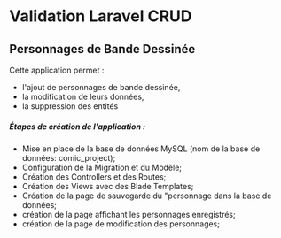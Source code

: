 # Validation Laravel CRUD

## Personnages de Bande Dessinée

Cette application permet :
- l'ajout de personnages de bande dessinée,
- la modification de leurs données,
- la suppression des entités

##### Étapes de création de l'application : 
- Mise en place de la base de données MySQL (nom de la base de données: comic_project);
- Configuration de la Migration et du Modèle;
- Création des Controllers et des Routes;
- Création des Views avec des Blade Templates;
- Création de la page de sauvegarde du "personnage dans la base de données;
- création de la page affichant les personnages enregistrés; 
- création de la page de modification des personnages;
